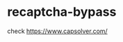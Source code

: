 # recaptcha-bypass
check https://www.capsolver.com/ 



















                                                                                                                                                                         